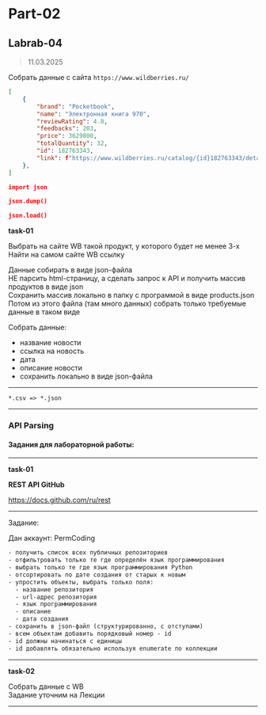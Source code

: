 # Part-02  

## Labrab-04  

> 11.03.2025  

Собрать данные с сайта `https://www.wildberries.ru/`  

```json
[
	{
		"brand": "Pocketbook",
		"name": "Электронная книга 970",
		"reviewRating": 4.8,
		"feedbacks": 203,
		"price": 3629800,
		"totalQuantity": 32,
		"id": 182763343,
		"link": f"https://www.wildberries.ru/catalog/{id}182763343/detail.aspx"
	},
]

import json

json.dump()

json.load()
```
**task-01**  

Выбрать на сайте WB такой продукт, у которого будет не менее 3-х
Найти на самом сайте WB ссылку 

Данные собирать в виде json-файла  
НЕ парсить html-страницу, а сделать запрос к API и получить массив продуктов в виде json  
Сохранить массив локально в папку с программой в виде products.json  
Потом из этого файла (там много данных) собрать только требуемые данные в таком виде


Cобрать данные:  

- название новости  
- ссылка на новость  
- дата  
- описание новости  
- сохранить локально в виде json-файла  

---  

`*.csv => *.json`  

---  

### API Parsing  

#### Задания для лабораторной работы:  

---  

**task-01**  

**REST API GitHub**  

https://docs.github.com/ru/rest  

---  

Задание:  

Дан аккаунт: PermCoding  

```txt
- получить список всех публичных репозиториев  
- отфильтровать только те где определён язык программирования  
- выбрать только те где язык программирования Python  
- отсортировать по дате создания от старых к новым  
- упростить объекты, выбрать только поля:  
  - название репозитория  
  - url-адрес репозитория  
  - язык программирования  
  - описание  
  - дата создания  
- сохранить в json-файл (структурированно, с отступами)  
- всем объектам добавить порядковый номер - id  
- id должны начинаться с единицы  
- id добавлять обязательно используя enumerate по коллекции  
```

---  

**task-02**  

Собрать данные с WB  
Задание уточним на Лекции  

---  

